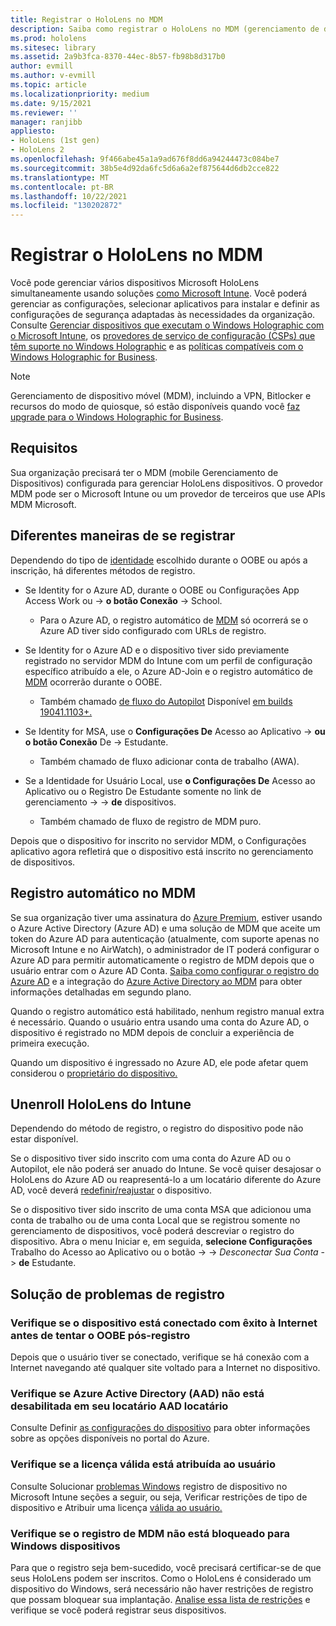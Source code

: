 ```yaml
---
title: Registrar o HoloLens no MDM
description: Saiba como registrar o HoloLens no MDM (gerenciamento de dispositivo móvel) para facilitar o gerenciamento de vários dispositivos.
ms.prod: hololens
ms.sitesec: library
ms.assetid: 2a9b3fca-8370-44ec-8b57-fb98b8d317b0
author: evmill
ms.author: v-evmill
ms.topic: article
ms.localizationpriority: medium
ms.date: 9/15/2021
ms.reviewer: ''
manager: ranjibb
appliesto:
- HoloLens (1st gen)
- HoloLens 2
ms.openlocfilehash: 9f466abe45a1a9ad676f8dd6a94244473c084be7
ms.sourcegitcommit: 38b5e4d92da6fc5d6a6a2ef875644d6db2cce822
ms.translationtype: MT
ms.contentlocale: pt-BR
ms.lasthandoff: 10/22/2021
ms.locfileid: "130202872"
---
```

# <a name="enroll-hololens-in-mdm"></a>Registrar o HoloLens no MDM

Você pode gerenciar vários dispositivos Microsoft HoloLens simultaneamente usando soluções [como Microsoft Intune](/intune/windows-holographic-for-business). Você poderá gerenciar as configurações, selecionar aplicativos para instalar e definir as configurações de segurança adaptadas às necessidades da organização. Consulte [Gerenciar dispositivos que executam o Windows Holographic com o Microsoft Intune](/intune/windows-holographic-for-business), os [provedores de serviço de configuração (CSPs) que têm suporte no Windows Holographic](https://msdn.microsoft.com/windows/hardware/commercialize/customize/mdm/configuration-service-provider-reference#hololens) e as [políticas compatíveis com o Windows Holographic for Business](https://msdn.microsoft.com/windows/hardware/commercialize/customize/mdm/policy-configuration-service-provider#hololenspolicies).

> [!NOTE]
> Gerenciamento de dispositivo móvel (MDM), incluindo a VPN, Bitlocker e recursos do modo de quiosque, só estão disponíveis quando você [faz upgrade para o Windows Holographic for Business](hololens1-upgrade-enterprise.md).

## <a name="requirements"></a>Requisitos

 Sua organização precisará ter o MDM (mobile Gerenciamento de Dispositivos) configurada para gerenciar HoloLens dispositivos. O provedor MDM pode ser o Microsoft Intune ou um provedor de terceiros que use APIs MDM Microsoft.

## <a name="different-ways-to-enroll"></a>Diferentes maneiras de se registrar

Dependendo do tipo de [identidade](hololens-identity.md) escolhido durante o OOBE ou após a inscrição, há diferentes métodos de registro.

- Se Identity for o Azure AD, durante o OOBE ou Configurações App Access Work ou  ->  **o botão Conexão**  ->   School.
    - Para o Azure AD, o registro automático de [MDM](hololens-enroll-mdm.md#auto-enrollment-in-mdm) só ocorrerá se o Azure AD tiver sido configurado com URLs de registro.

- Se Identity for o Azure AD e o dispositivo tiver sido previamente registrado no servidor MDM do Intune com um perfil de configuração específico atribuído a ele, o Azure AD-Join e o registro automático de [MDM](hololens-enroll-mdm.md#auto-enrollment-in-mdm) ocorrerão durante o OOBE.
    - Também chamado [de fluxo do Autopilot](hololens2-autopilot.md) Disponível [em builds 19041.1103+.](hololens-release-notes.md#windows-holographic-version-2004)


- Se Identity for MSA, use o **Configurações De** Acesso ao Aplicativo  ->  **ou o botão Conexão** De  ->   Estudante.
    - Também chamado de fluxo adicionar conta de trabalho (AWA).
- Se a Identidade for Usuário Local, use **o Configurações De** Acesso ao Aplicativo ou o Registro De Estudante somente no link de gerenciamento  ->    ->  **de** dispositivos.
    - Também chamado de fluxo de registro de MDM puro.

Depois que o dispositivo for inscrito no servidor MDM, o Configurações aplicativo agora refletirá que o dispositivo está inscrito no gerenciamento de dispositivos.

## <a name="auto-enrollment-in-mdm"></a>Registro automático no MDM

Se sua organização tiver uma assinatura do [Azure Premium](https://azure.microsoft.com/overview/), estiver usando o Azure Active Directory (Azure AD) e uma solução de MDM que aceite um token do Azure AD para autenticação (atualmente, com suporte apenas no Microsoft Intune e no AirWatch), o administrador de IT poderá configurar o Azure AD para permitir automaticamente o registro de MDM depois que o usuário entrar com o Azure AD Conta. [Saiba como configurar o registro do Azure AD](/mem/intune/enrollment/windows-enroll#enable-windows-10-automatic-enrollment) e a integração do [Azure Active Directory ao MDM](/windows/client-management/mdm/azure-active-directory-integration-with-mdm) para obter informações detalhadas em segundo plano.

Quando o registro automático está habilitado, nenhum registro manual extra é necessário. Quando o usuário entra usando uma conta do Azure AD, o dispositivo é registrado no MDM depois de concluir a experiência de primeira execução.

Quando um dispositivo é ingressado no Azure AD, ele pode afetar quem considerou o [proprietário do dispositivo.](security-adminless-os.md#device-owner)

## <a name="unenroll-hololens-from-intune"></a>Unenroll HoloLens do Intune

Dependendo do método de registro, o registro do dispositivo pode não estar disponível.

Se o dispositivo tiver sido inscrito com uma conta do Azure AD ou o Autopilot, ele não poderá ser anuado do Intune. Se você quiser desajosar o HoloLens do Azure AD ou reapresentá-lo a um locatário diferente do Azure AD, você deverá [redefinir/reajustar](hololens-recovery.md#restart-the-device) o dispositivo.

Se o dispositivo tiver sido inscrito de uma conta MSA que adicionou uma conta de trabalho ou de uma conta Local que se registrou somente no gerenciamento de dispositivos, você poderá descreviar o registro do dispositivo. Abra o menu Iniciar e, em seguida, **selecione Configurações** Trabalho do Acesso ao Aplicativo ou o botão  ->    ->  *Desconectar Sua Conta*  ->  **de** Estudante.

## <a name="enrollment-troubleshooting"></a>Solução de problemas de registro

### <a name="ensure-device-is-successfully-connected-to-internet-before-attempting-enrollment-post-oobe"></a>Verifique se o dispositivo está conectado com êxito à Internet antes de tentar o OOBE pós-registro

Depois que o usuário tiver se conectado, verifique se há conexão com a Internet navegando até qualquer site voltado para a Internet no dispositivo.

### <a name="ensure-that-azure-active-directory-aad-join-is-not-disabled-in-your-aad-tenant"></a>Verifique se Azure Active Directory (AAD) não está desabilitada em seu locatário AAD locatário

Consulte Definir [as configurações do dispositivo](/azure/active-directory/devices/azureadjoin-plan#configure-your-device-settings) para obter informações sobre as opções disponíveis no portal do Azure.

### <a name="ensure-valid-license-is-assigned-to-the-user"></a>Verifique se a licença válida está atribuída ao usuário

Consulte Solucionar [problemas Windows](/troubleshoot/mem/intune/troubleshoot-windows-enrollment-errors) registro de dispositivo no Microsoft Intune seções a [](/troubleshoot/mem/intune/troubleshoot-windows-enrollment-errors#check-device-type-restrictions) seguir, ou seja, Verificar restrições de tipo de dispositivo e Atribuir uma licença [válida ao usuário.](/troubleshoot/mem/intune/troubleshoot-windows-enrollment-errors#assign-a-valid-license-to-the-user)

### <a name="ensure-that-mdm-enrollment-isnt-blocked-for-windows-devices"></a>Verifique se o registro de MDM não está bloqueado para Windows dispositivos

Para que o registro seja bem-sucedido, você precisará certificar-se de que seus HoloLens podem ser inscritos. Como o HoloLens é considerado um dispositivo do Windows, será necessário não haver restrições de registro que possam bloquear sua implantação. [Analise essa lista de restrições](/mem/intune/enrollment/enrollment-restrictions-set) e verifique se você poderá registrar seus dispositivos.
